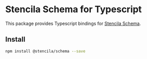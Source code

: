 # Stencila Schema for Typescript

This package provides Typescript bindings for [Stencila Schema](https://stencila.github.io/schema/).

## Install

```bash
npm install @stencila/schema --save
```
